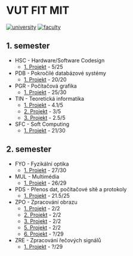 # VUT FIT MIT
[![university](https://img.shields.io/badge/university-Brno%20University%20of%20Technology-red.svg)](https://www.vutbr.cz/en/)
[![faculty](https://img.shields.io/badge/faculty-Faculty%20of%20Information%20Technology-blue.svg)](http://www.fit.vutbr.cz/.en)
## 1. semester

* HSC - Hardware/Software Codesign
  * [1. Projekt](./1_semestr/HSC/Proj1) - 5/25
* PDB - Pokročilé databázové systémy
  * [1. Projekt](./1_semestr/PDB/Proj1) - 20/20
* PGR - Počítačová grafika
  * [1. Projekt](./1_semestr/PGR/Proj1) - 25/30
* TIN - Teoretická informatika
  * [1. Projekt](./1_semestr/TIN/Proj1) - 4.1/5
  * [2. Projekt](./1_semestr/TIN/Proj2) - 3/5
  * [3. Projekt](./1_semestr/TIN/Proj3) - 2.5/5
* SFC - Soft Computing
  * [1. Projekt](./1_semestr/SFC/Proj1) - 21/30

## 2. semester

* FYO - Fyzikální optika
  * [1. Projekt](./2_semestr/FYO/Proj1) - 27/30
* MUL - Multimédia
  * [1. Projekt](./2_semestr/MUL/Proj1) - 	26/29
* PDS - Přenos dat, počítačové sítě a protokoly	
  * [1. Projekt](./2_semestr/PDS/Proj1) - 21.5/25
* ZPO - Zpracování obrazu
  * [1. Projekt](./2_semestr/ZPO/Proj1) - 2/2
  * [2. Projekt](./2_semestr/ZPO/Proj2) - 2/2
  * [3. Projekt](./2_semestr/ZPO/Proj3) - 2/2
  * [5. Projekt](./2_semestr/ZPO/Proj5) - 2/2
  * [6. Projekt](./2_semestr/ZPO/Proj6) - ?/29
* ZRE - Zpracování řečových signálů
  * [1. Projekt](./2_semestr/ZRE/Proj1) - ?/29

